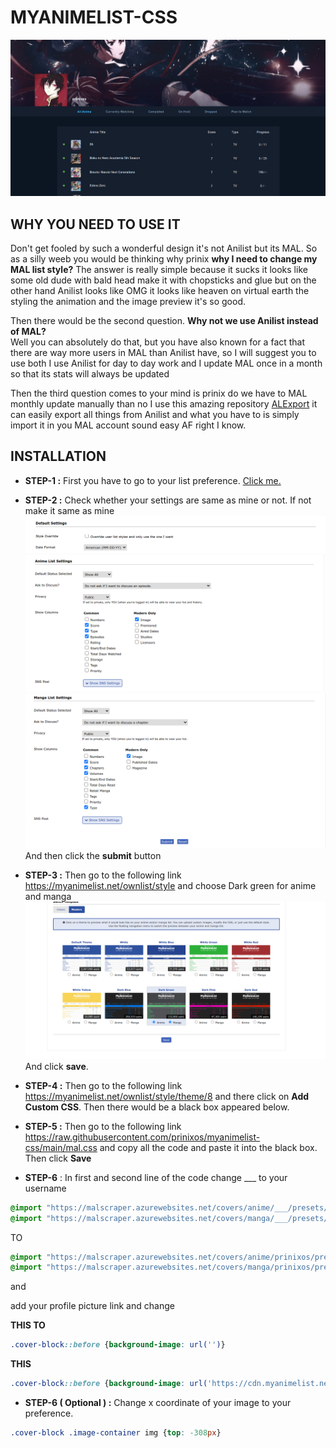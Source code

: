 # MYANIMELIST-CSS

![MAL screenshot](./screenshot.png)

## WHY YOU NEED TO USE IT

Don't get fooled by such a wonderful design it's not Anilist but its MAL. So as
a silly weeb you would be thinking why prinix **why I need to change my
MAL list style?** The answer is really simple because it sucks it looks like
some old dude with bald head make it with chopsticks and glue but on the other
hand Anilist looks like OMG it looks like heaven on virtual earth the styling
the animation and the image preview it's so good.

Then there would be the second question. **Why not we use Anilist instead of MAL?**<br>
Well you can absolutely do that, but you have also known for a fact that there are way more users in MAL than Anilist have, so I will suggest you to use both I use Anilist for day to day work and I update MAL once in a month so that its stats will always be updated

Then the third question comes to your mind is prinix do we have to MAL monthly update manually than no I use this amazing repository [ALExport](https://github.com/MajorApplePie/ALExport) it can easily export all things from Anilist and what you have to is simply import it in you MAL account sound easy AF right I know.

## INSTALLATION

- **STEP-1 :** First you have to go to your list preference. [Click me.](https://myanimelist.net/editprofile.php?go=listpreferences)
- **STEP-2 :** Check whether your settings are same as mine or not. If not make it same as mine
  ![Default settings](./assets/default-settings.png)
  ![anime settings](./assets/anime-settings.png)
  ![manga settings](./assets/manga-settings.png)
  And then click the **submit** button

- **STEP-3 :** Then go to the following link https://myanimelist.net/ownlist/style and choose Dark green for anime and manga
  ![List style](./assets/liststyle.png)
  And click **save**.

- **STEP-4 :** Then go to the following link https://myanimelist.net/ownlist/style/theme/8
  and there click on **Add Custom CSS**. Then there would be a black box appeared below.
- **STEP-5 :** Then go to the following link https://raw.githubusercontent.com/prinixos/myanimelist-css/main/mal.css and copy all the code and paste it into the black box. Then click **Save**
- **STEP-6** : In first and second line of the code change \_\_\_ to your username

```CSS
@import "https://malscraper.azurewebsites.net/covers/anime/___/presets/datatitlebefore";
@import "https://malscraper.azurewebsites.net/covers/manga/___/presets/datatitlebefore";
```

TO

```CSS
@import "https://malscraper.azurewebsites.net/covers/anime/prinixos/presets/datatitlebefore";
@import "https://malscraper.azurewebsites.net/covers/manga/prinixos/presets/datatitlebefore";
```

and

add your profile picture link and change <BR>

**THIS TO**

```CSS
.cover-block::before {background-image: url('')}
```

**THIS**

```CSS
.cover-block::before {background-image: url('https://cdn.myanimelist.net/images/userimages/11120973.jpg?t=1619883600')}
```

- **STEP-6 ( Optional ) :** Change x coordinate of your image to your preference.

```CSS
.cover-block .image-container img {top: -308px}
```

